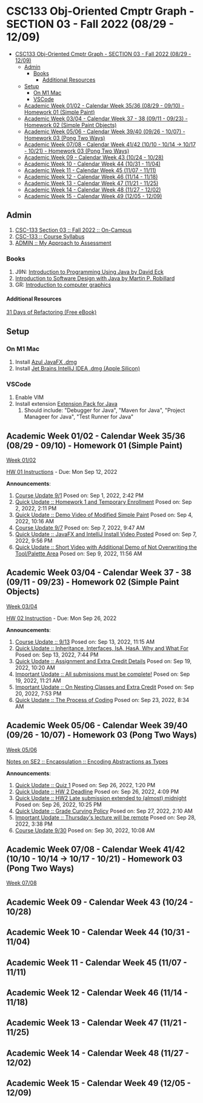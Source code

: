 # CSC133 Obj-Oriented Cmptr Graph - SECTION 03 - Fall 2022 (08/29 - 12/09)

- [CSC133 Obj-Oriented Cmptr Graph - SECTION 03 - Fall 2022 (08/29 - 12/09)](#csc133-obj-oriented-cmptr-graph---section-03---fall-2022-0829---1209)
  - [Admin](#admin)
    - [Books](#books)
      - [Additional Resources](#additional-resources)
  - [Setup](#setup)
    - [On M1 Mac](#on-m1-mac)
    - [VSCode](#vscode)
  - [Academic Week 01/02 - Calendar Week 35/36 (08/29 - 09/10) - Homework 01 (Simple Paint)](#academic-week-0102---calendar-week-3536-0829---0910---homework-01-simple-paint)
  - [Academic Week 03/04 - Calendar Week 37 - 38 (09/11 - 09/23) - Homework 02 (Simple Paint Objects)](#academic-week-0304---calendar-week-37---38-0911---0923---homework-02-simple-paint-objects)
  - [Academic Week 05/06 - Calendar Week 39/40 (09/26 - 10/07) - Homework 03 (Pong Two Ways)](#academic-week-0506---calendar-week-3940-0926---1007---homework-03-pong-two-ways)
  - [Academic Week 07/08 - Calendar Week 41/42 (10/10 - 10/14 -> 10/17 - 10/21) - Homework 03 (Pong Two Ways)](#academic-week-0708---calendar-week-4142-1010---1014---1017---1021---homework-03-pong-two-ways)
  - [Academic Week 09 - Calendar Week 43 (10/24 - 10/28)](#academic-week-09---calendar-week-43-1024---1028)
  - [Academic Week 10 - Calendar Week 44 (10/31 - 11/04)](#academic-week-10---calendar-week-44-1031---1104)
  - [Academic Week 11 - Calendar Week 45 (11/07 - 11/11)](#academic-week-11---calendar-week-45-1107---1111)
  - [Academic Week 12 - Calendar Week 46 (11/14 - 11/18)](#academic-week-12---calendar-week-46-1114---1118)
  - [Academic Week 13 - Calendar Week 47 (11/21 - 11/25)](#academic-week-13---calendar-week-47-1121---1125)
  - [Academic Week 14 - Calendar Week 48 (11/27 - 12/02)](#academic-week-14---calendar-week-48-1127---1202)
  - [Academic Week 15 - Calendar Week 49 (12/05 - 12/09)](#academic-week-15---calendar-week-49-1205---1209)

## Admin

1. [CSC-133 Section 03 :: Fall 2022 :: On-Campus](welcome_to_csc133_obj_oriented_cmptr_graph.pdf)
2. [CSC-133 :: Course Syllabus](admin_csc133_course_syllabus.pdf)
3. [ADMIN :: My Approach to Assessment](admin_my_approach_to_assessment.pdf)

### Books

1. J9N: [Introduction to Programming Using Java by David Eck](https://math.hws.edu/javanotes/index.html)
2. [Introduction to Software Design with Java by Martin P. Robillard](https://github.com/prmr/SoftwareDesign)
3. GR: [Introduction to computer graphics](https://math.hws.edu/graphicsbook/index.html)

#### Additional Resources

[31 Days of Refactoring (Free eBook)](https://lostechies.com/wp-content/uploads/2011/03/31DaysRefactoring.pdf)

## Setup

### On M1 Mac

1. Install [Azul JavaFX .dmg](https://www.azul.com/downloads/?version=java-18-sts&os=macos&architecture=arm-64-bit&package=jdk-fx)
2. Install [Jet Brains IntelliJ IDEA .dmg (Apple Silicon)](https://www.jetbrains.com/idea/download/#section=mac)

### VSCode

1. Enable VIM
2. Install extension [Extension Pack for Java](https://marketplace.visualstudio.com/items?itemName=vscjava.vscode-java-pack)
   1. Should include: "Debugger for Java", "Maven for Java", "Project Manageer for Java", "Test Runner for Java"

## Academic Week 01/02 - Calendar Week 35/36 (08/29 - 09/10) - Homework 01 (Simple Paint)

[Week 01/02](week-01-02-hw01-simple-paint/README.md)

[HW 01 Instructions](week-01-02-hw01-simple-paint/homework_01.pdf) - Due: Mon Sep 12, 2022

**Announcements**:

1. [Course Update 9/1](announcements\20220901_01_course_update_0901.md) Posed on: Sep 1, 2022, 2:42 PM
2. [Quick Update :: Homework 1 and Temporary Enrollment](announcements\20220902_01_homework_01_and_temporary_enrollment.md) Posed on: Sep 2, 2022, 2:11 PM
3. [Quick Update :: Demo Video of Modified Simple Paint](announcements\20220904_01_quick_update_demo_video_of_modified_simple_paint.md) Posed on: Sep 4, 2022, 10:16 AM
4. [Course Update 9/7](announcements\20220907_01_course_update_0907.md) Posed on: Sep 7, 2022, 9:47 AM
5. [Quick Update :: JavaFX and IntelliJ Install Video Posted](announcements\20220907_02_javafx_and_intellij_install_video_posted.md) Posed on: Sep 7, 2022, 9:56 PM
6. [Quick Update :: Short Video with Additional Demo of Not Overwriting the Tool/Palette Area](announcements\20220909_01_quick_update_short_video_with_additional_demo_of_not_overwriting_the_toolPalette_area.md) Posed on: Sep 9, 2022, 11:56 AM

## Academic Week 03/04 - Calendar Week 37 - 38 (09/11 - 09/23) - Homework 02 (Simple Paint Objects)

[Week 03/04](week-03-04-hw02-simple-paint-objects/README.md)

[HW 02 Instruction](week-03-04-hw02-simple-paint-objects/hw02_simple_object_paint.pdf) - Due: Mon Sep 26, 2022

**Announcements**:

1. [Course Update :: 9/13](announcements\20220913_01_course_update_0913.md) Posed on: Sep 13, 2022, 11:15 AM
2. [Quick Update :: Inheritance, Interfaces, IsA, HasA, Why and What For](announcements\20220913_02_quick_update_inheritance_interfaces_iIsa_hasa_why_and_what_for.md) Posed on: Sep 13, 2022, 7:44 PM
3. [Quick Update :: Assignment and Extra Credit Details](announcements\20220919_01_quick_update_assignment_and_extra_credit_details.md) Posed on: Sep 19, 2022, 10:20 AM
4. [Important Update :: All submissions must be complete!](announcements\20220919_02_important_update_all_submissions_must_be_complete.md) Posed on: Sep 19, 2022, 11:21 AM
5. [Important Update :: On Nesting Classes and Extra Credit](announcements\20220920_01_important_update_on_nesting_classes_and_extra_credit.md) Posed on: Sep 20, 2022, 7:53 PM
6. [Quick Update :: The Process of Coding](announcements\20220923_01_quick_update_the_process_of_coding.md) Posed on: Sep 23, 2022, 8:34 AM

## Academic Week 05/06 - Calendar Week 39/40 (09/26 - 10/07) - Homework 03 (Pong Two Ways)

[Week 05/06](week-05-06-hw03-pong-two-ways/README.md)

[Notes on SE2 :: Encapsulation :: Encoding Abstractions as Types](course-notes/20220930-se2-encapsulation-encoding-abstractions-as-types.md)

**Announcements**:

1. [Quick Update :: Quiz 1](announcements\20220926_01_quick_update_quiz01.md) Posed on: Sep 26, 2022, 1:20 PM
2. [Quick Update :: HW 2 Deadline](announcements\20220926_02_quick_update_hw02_deadline.md) Posed on: Sep 26, 2022, 4:09 PM
3. [Quick Update :: HW2 Late submission extended to (almost) midnight](announcements\20220926_03_quick_update_hw02_late_submission_extended_to_almost_midnight.md) Posed on: Sep 26, 2022, 10:25 PM
4. [Quick Update :: Grade Curving Policy](announcements\20220927_01_quick_update_grade_curving_policy.md) Posed on: Sep 27, 2022, 2:10 AM
5. [Important Update :: Thursday's lecture will be remote](announcements\20220928_01_important_update_thursdays_lecture_will_be_remote.md) Posed on: Sep 28, 2022, 3:38 PM
6. [Course Update 9/30](announcements\20220930_01_course_update_0930.md) Posed on: Sep 30, 2022, 10:08 AM

## Academic Week 07/08 - Calendar Week 41/42 (10/10 - 10/14 -> 10/17 - 10/21) - Homework 03 (Pong Two Ways)

[Week 07/08](week-07-08-a1-rainmaker-course-project/README.md)

## Academic Week 09 - Calendar Week 43 (10/24 - 10/28)

## Academic Week 10 - Calendar Week 44 (10/31 - 11/04)

## Academic Week 11 - Calendar Week 45 (11/07 - 11/11)

## Academic Week 12 - Calendar Week 46 (11/14 - 11/18)

## Academic Week 13 - Calendar Week 47 (11/21 - 11/25)

## Academic Week 14 - Calendar Week 48 (11/27 - 12/02)

## Academic Week 15 - Calendar Week 49 (12/05 - 12/09)
